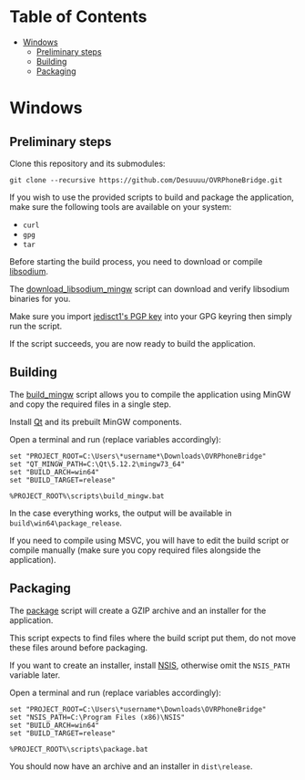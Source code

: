 # Table of Contents
* [Windows](#windows)
  * [Preliminary steps](#preliminary-steps)
  * [Building](#building)
  * [Packaging](#packaging)

# Windows
## Preliminary steps
Clone this repository and its submodules:

```
git clone --recursive https://github.com/Desuuuu/OVRPhoneBridge.git
```

If you wish to use the provided scripts to build and package the application, make sure the following tools are available on your system:

* `curl`
* `gpg`
* `tar`

Before starting the build process, you need to download or compile [libsodium](https://download.libsodium.org/doc/installation).

The [download_libsodium_mingw](/scripts/download_libsodium_mingw.bat) script can download and verify libsodium binaries for you.

Make sure you import [jedisct1's PGP key](https://download.libsodium.org/doc/installation#integrity-checking) into your GPG keyring then simply run the script.

If the script succeeds, you are now ready to build the application.

## Building
The [build_mingw](/scripts/build_mingw.bat) script allows you to compile the application using MinGW and copy the required files in a single step.

Install [Qt](https://www.qt.io/download) and its prebuilt MinGW components.

Open a terminal and run (replace variables accordingly):

```
set "PROJECT_ROOT=C:\Users\*username*\Downloads\OVRPhoneBridge"
set "QT_MINGW_PATH=C:\Qt\5.12.2\mingw73_64"
set "BUILD_ARCH=win64"
set "BUILD_TARGET=release"

%PROJECT_ROOT%\scripts\build_mingw.bat
```

In the case everything works, the output will be available in `build\win64\package_release`.

If you need to compile using MSVC, you will have to edit the build script or compile manually (make sure you copy required files alongside the application).

## Packaging
The [package](/scripts/package.bat) script will create a GZIP archive and an installer for the application.

This script expects to find files where the build script put them, do not move these files around before packaging.

If you want to create an installer, install [NSIS](https://nsis.sourceforge.io/Download), otherwise omit the `NSIS_PATH` variable later.

Open a terminal and run (replace variables accordingly):

```
set "PROJECT_ROOT=C:\Users\*username*\Downloads\OVRPhoneBridge"
set "NSIS_PATH=C:\Program Files (x86)\NSIS"
set "BUILD_ARCH=win64"
set "BUILD_TARGET=release"

%PROJECT_ROOT%\scripts\package.bat
```

You should now have an archive and an installer in `dist\release`.
